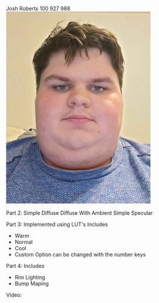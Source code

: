 Josh Roberts 100 927 988
![alt text](https://github.com/shallowcatincdev/CG-Project/blob/main/Image.jpg?raw=true)

Part 2:
Simple Diffuse
Diffuse With Ambient
Simple Specular

Part 3:
Implemented using LUT's
Includes
- Warm
- Normal
- Cool
- Custom
Option can be changed with the number keys

Part 4:
Includes
- Rim Lighting
- Bump Maping


Video:
